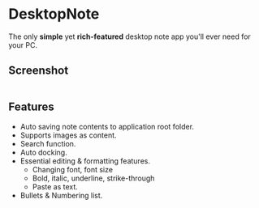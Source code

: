 # DesktopNote
The only **simple** yet **rich-featured** desktop note app you'll ever need for your PC.

## Screenshot
<img src="http://i.imgur.com/yMDR4Sp.png" alt=""/>

## Features
- Auto saving note contents to application root folder.
- Supports images as content.
- Search function.
- Auto docking.
- Essential editing & formatting features.
  - Changing font, font size
  - Bold, italic, underline, strike-through
  - Paste as text.
- Bullets & Numbering list.
